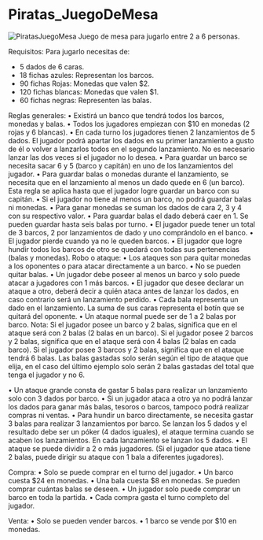 # Piratas_JuegoDeMesa
![PiratasJuegoMesa](https://user-images.githubusercontent.com/77111403/107606637-b3f85f00-6c04-11eb-96fa-fc53079d8edc.png)
Juego de mesa para jugarlo entre 2 a 6 personas.


Requisitos:
Para jugarlo necesitas de: 
-	5 dados de 6 caras.
-	18 fichas azules: Representan los barcos.
-	90 fichas Rojas: Monedas que valen $2.
-	120 fichas blancas: Monedas que valen $1.
-	60 fichas negras: Representen las balas.

Reglas generales:
•	Existirá un banco que tendrá todos los barcos, monedas y balas.
•	Todos los jugadores empiezan con $10 en monedas (2 rojas y 6 blancas).
•	En cada turno los jugadores tienen 2 lanzamientos de 5 dados. El jugador podrá apartar los dados en su primer lanzamiento a gusto de él o volver a lanzarlos todos en el segundo lanzamiento. No es necesario lanzar las dos veces si el jugador no lo desea.
•	Para guardar un barco se necesita sacar 6 y 5 (barco y capitán) en uno de los lanzamientos del jugador.
•	Para guardar balas o monedas durante el lanzamiento, se necesita que en el lanzamiento al menos un dado quede en 6 (un barco). Esta regla se aplica hasta que el jugador logre guardar un barco con su capitán.
•	Si el jugador no tiene al menos un barco, no podrá guardar balas ni monedas.
•	Para ganar monedas se suman los dados de cara 2, 3 y 4 con su respectivo valor.
•	Para guardar balas el dado deberá caer en 1. Se pueden guardar hasta seis balas por turno.
•	El jugador puede tener un total de 3 barcos, 2 por lanzamientos de dado y uno comprándolo en el banco.
•	El jugador pierde cuando ya no le queden barcos.
•	El jugador que logre hundir todos los barcos de otro se quedará con todas sus pertenencias (balas y monedas).
Robo o ataque:
•	Los ataques son para quitar monedas a los oponentes o para atacar directamente a un barco. 
•	No se pueden quitar balas.
•	Un jugador debe poseer al menos un barco y solo puede atacar a jugadores con 1 más barcos.
•	El jugador que desee declarar un ataque a otro, deberá decir a quién ataca antes de lanzar los dados, en caso contrario será un lanzamiento perdido.
•	Cada bala representa un dado en el lanzamiento. La suma de sus caras representa el botín que se quitará del oponente.
•	Un ataque normal puede ser de 1 a 2 balas por barco.
Nota: Si el jugador posee un barco y 2 balas, significa que en el ataque será con 2 balas (2 balas en un barco). Si el jugador posee 2 barcos y 2 balas, significa que en el ataque será con 4 balas (2 balas en cada barco). Si el jugador posee 3 barcos y 2 balas, significa que en el ataque tendrá 6 balas. Las balas gastadas solo serán según el tipo de ataque que elija, en el caso del último ejemplo solo serán 2 balas gastadas del total que tenga el jugador y no 6.

•	Un ataque grande consta de gastar 5 balas para realizar un lanzamiento solo con 3 dados por barco.
•	Si un jugador ataca a otro ya no podrá lanzar los dados para ganar más balas, tesoros o barcos, tampoco podrá realizar compras ni ventas.
•	Para hundir un barco directamente, se necesita gastar 3 balas para realizar 3 lanzamientos por barco. Se lanzan los 5 dados y el resultado debe ser un póker (4 dados iguales), el ataque termina cuando se acaben los lanzamientos. En cada lanzamiento se lanzan los 5 dados.
•	El ataque se puede dividir a 2 o más jugadores. (Si el jugador que ataca tiene 2 balas, puede dirigir su ataque con 1 bala a diferentes jugadores). 

Compra:
•	Solo se puede comprar en el turno del jugador.
•	Un barco cuesta $24 en monedas.
•	Una bala cuesta $8 en monedas. Se pueden comprar cuántas balas se deseen.
•	Un jugador solo puede comprar un barco en toda la partida. 
•	Cada compra gasta el turno completo del jugador.

Venta:
•	Solo se pueden vender barcos.
•	1 barco se vende por $10 en monedas.
